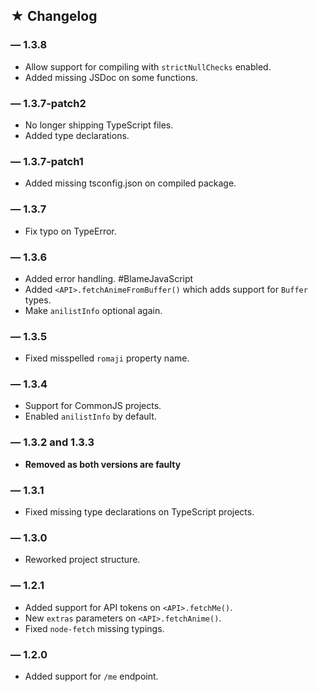 ## ★ Changelog

### — 1.3.8

   * Allow support for compiling with `strictNullChecks` enabled.
   * Added missing JSDoc on some functions.

### — 1.3.7-patch2

   * No longer shipping TypeScript files.
   * Added type declarations.

### — 1.3.7-patch1

   * Added missing tsconfig.json on compiled package.

### — 1.3.7

   * Fix typo on TypeError.

### — 1.3.6

   * Added error handling. #BlameJavaScript
   * Added `<API>.fetchAnimeFromBuffer()` which adds support for `Buffer` types.
   * Make `anilistInfo` optional again.

### — 1.3.5

   * Fixed misspelled `romaji` property name.

### — 1.3.4

   * Support for CommonJS projects.
   * Enabled `anilistInfo` by default.

### — 1.3.2 and 1.3.3

   * **Removed as both versions are faulty**

### — 1.3.1

   * Fixed missing type declarations on TypeScript projects.

### — 1.3.0

   * Reworked project structure.

### — 1.2.1

   * Added support for API tokens on `<API>.fetchMe()`.
   * New `extras` parameters on `<API>.fetchAnime()`.
   * Fixed `node-fetch` missing typings.

### — 1.2.0

   * Added support for `/me` endpoint.
